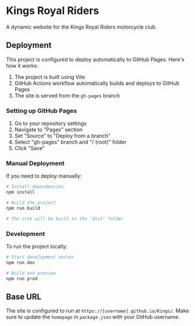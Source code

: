 # Kings Royal Riders

A dynamic website for the Kings Royal Riders motorcycle club.

## Deployment

This project is configured to deploy automatically to GitHub Pages. Here's how it works:

1. The project is built using Vite
2. GitHub Actions workflow automatically builds and deploys to GitHub Pages
3. The site is served from the `gh-pages` branch

### Setting up GitHub Pages

1. Go to your repository settings
2. Navigate to "Pages" section
3. Set "Source" to "Deploy from a branch"
4. Select "gh-pages" branch and "/ (root)" folder
5. Click "Save"

### Manual Deployment

If you need to deploy manually:

```bash
# Install dependencies
npm install

# Build the project
npm run build

# The site will be built to the 'dist' folder
```

### Development

To run the project locally:

```bash
# Start development server
npm run dev

# Build and preview
npm run prod
```

## Base URL

The site is configured to run at `https://[username].github.io/Kings/`. Make sure to update the `homepage` in `package.json` with your GitHub username.
